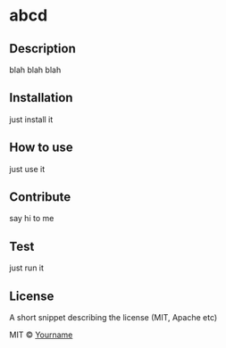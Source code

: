 
  # abcd

  ## Description
  blah blah blah

  ## Installation
  just install it

  ## How to use
  just use it

  ## Contribute
  say hi to me 

  ## Test
  just run it
  
  ## License
  A short snippet describing the license (MIT, Apache etc)
  
  MIT © [Yourname]()
  
